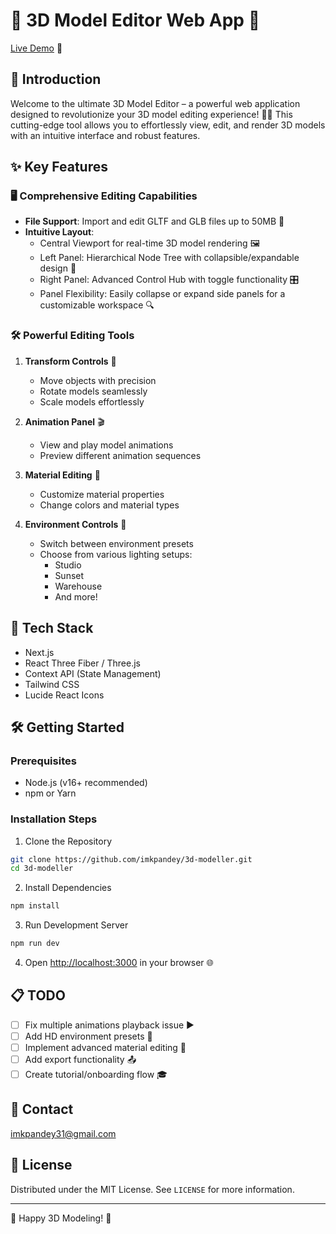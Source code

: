 # 🌟 3D Model Editor Web App 🚀

[Live Demo](https://3d-modeller.vercel.app) 🔗

## 📝 Introduction

Welcome to the ultimate 3D Model Editor – a powerful web application designed to revolutionize your 3D model editing experience! 🎨✨ This cutting-edge tool allows you to effortlessly view, edit, and render 3D models with an intuitive interface and robust features.

## ✨ Key Features

### 🖥️ Comprehensive Editing Capabilities

- **File Support**: Import and edit GLTF and GLB files up to 50MB 📂
- **Intuitive Layout**:
  - Central Viewport for real-time 3D model rendering 🖼️
  - Left Panel: Hierarchical Node Tree with collapsible/expandable design 🌳
  - Right Panel: Advanced Control Hub with toggle functionality 🎛️
  - Panel Flexibility: Easily collapse or expand side panels for a customizable workspace 🔍

### 🛠️ Powerful Editing Tools

1. **Transform Controls** 🔄

   - Move objects with precision
   - Rotate models seamlessly
   - Scale models effortlessly

2. **Animation Panel** 🎬

   - View and play model animations
   - Preview different animation sequences

3. **Material Editing** 🎨

   - Customize material properties
   - Change colors and material types

4. **Environment Controls** 🌈
   - Switch between environment presets
   - Choose from various lighting setups:
     - Studio
     - Sunset
     - Warehouse
     - And more!

## 🚀 Tech Stack

- Next.js
- React Three Fiber / Three.js
- Context API (State Management)
- Tailwind CSS
- Lucide React Icons

## 🛠️ Getting Started

### Prerequisites

- Node.js (v16+ recommended)
- npm or Yarn

### Installation Steps

1. Clone the Repository

```bash
git clone https://github.com/imkpandey/3d-modeller.git
cd 3d-modeller
```

2. Install Dependencies

```bash
npm install
```

3. Run Development Server

```bash
npm run dev
```

4. Open [http://localhost:3000](http://localhost:3000) in your browser 🌐

## 📋 TODO

- [ ] Fix multiple animations playback issue ▶️
- [ ] Add HD environment presets 🌅
- [ ] Implement advanced material editing 🎨
- [ ] Add export functionality 📤
- [ ] Create tutorial/onboarding flow 🎓

## 📧 Contact

[imkpandey31@gmail.com](mailto:imkpandey31@gmail.com)

## 📄 License

Distributed under the MIT License. See `LICENSE` for more information.

---

🌈 Happy 3D Modeling! 🚀
